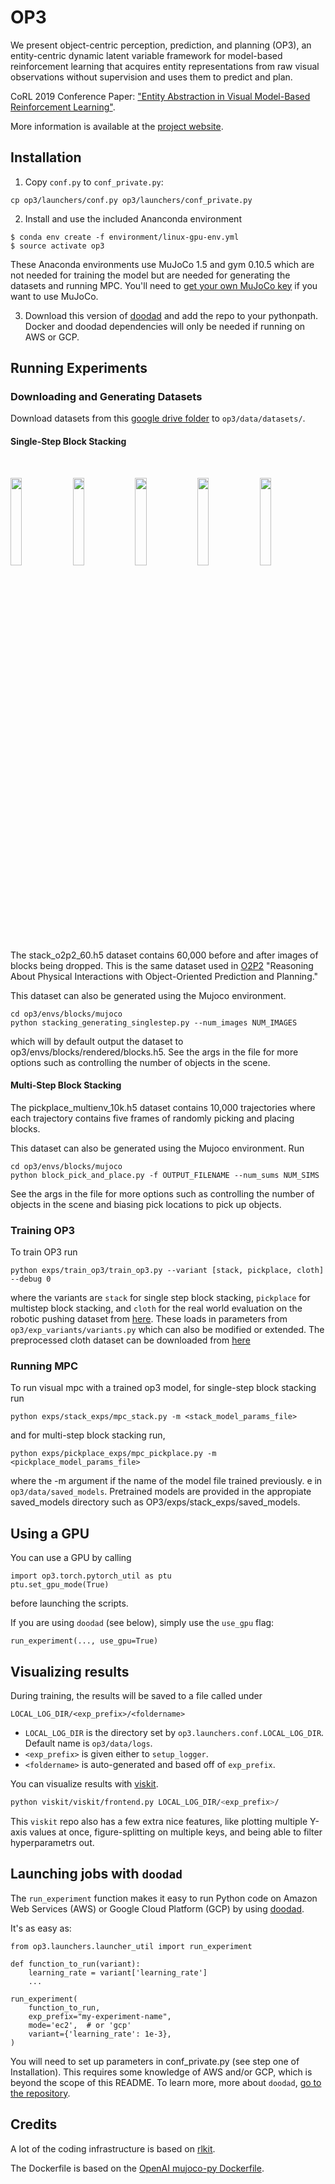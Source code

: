 # OP3
We present object-centric perception, prediction, and planning (OP3), an entity-centric dynamic latent variable framework for model-based reinforcement learning that acquires entity representations from raw visual observations without supervision and uses them to predict and plan.

CoRL 2019 Conference Paper: ["Entity Abstraction in Visual Model-Based Reinforcement Learning"](https://arxiv.org/abs/1910.12827). 

More information is available at the [project website](https://sites.google.com/view/op3website/).

## Installation
1. Copy `conf.py` to `conf_private.py`:
```
cp op3/launchers/conf.py op3/launchers/conf_private.py
```
2. Install and use the included Ananconda environment
```
$ conda env create -f environment/linux-gpu-env.yml
$ source activate op3
```
These Anaconda environments use MuJoCo 1.5 and gym 0.10.5 which are not needed for training the model but are needed for generating the datasets and running MPC.
You'll need to [get your own MuJoCo key](https://www.roboti.us/license.html) if you want to use MuJoCo.

3. Download this version of [doodad](https://github.com/jcoreyes/doodad) and add the repo to your pythonpath. Docker and doodad dependencies will only be needed if running on AWS or GCP.

## Running Experiments
### Downloading and Generating Datasets
Download datasets from this [google drive folder](https://drive.google.com/drive/folders/18wbAHeyvBblabn9pz3MEajox0-1mXrn2?usp=sharing) to `op3/data/datasets/`.
#### Single-Step Block Stacking
<br>
<p float="center">
  <img src="https://drive.google.com/uc?export=view&id=1iJDYIdx99qdcwTIsMM1Q7n0I3_j0DiXY" width="19%">
  <img src="https://drive.google.com/uc?export=view&id=1ojpswJna-mO0jJsbUAVkm5ZfBhDZVyXI" width="19%">
  <img src="https://drive.google.com/uc?export=view&id=1vIGQwLQuXOLLNUv8GyiCmv9edAiqWNxb" width="19%">
  <img src="https://drive.google.com/uc?export=view&id=1jOLp9agc-WF1oi9AiiU16VvyPf4A9Ipw" width="19%">
  <img src="https://drive.google.com/uc?export=view&id=1TLUQo3ekl9Err_Mi_7hK77Q2bAUwlTwG" width="19%">
</p>

The stack_o2p2_60.h5 dataset contains 60,000 before and after images of blocks being dropped. This is the same dataset used in [O2P2](https://people.eecs.berkeley.edu/~janner/o2p2/) "Reasoning About Physical Interactions with Object-Oriented Prediction and Planning."

This dataset can also be generated using the Mujoco environment.

```
cd op3/envs/blocks/mujoco
python stacking_generating_singlestep.py --num_images NUM_IMAGES 
```
which will by default output the dataset to op3/envs/blocks/rendered/blocks.h5. See the args in the file for more options such as controlling the number of objects in the scene.

#### Multi-Step Block Stacking
The pickplace_multienv_10k.h5 dataset contains 10,000 trajectories where each trajectory contains five frames of randomly picking and placing blocks.


This dataset can also be generated using the Mujoco environment. Run
```
cd op3/envs/blocks/mujoco
python block_pick_and_place.py -f OUTPUT_FILENAME --num_sums NUM_SIMS 
```
See the args in the file for more options such as controlling the number of objects in the scene and biasing pick locations to pick up objects.


### Training OP3
To train OP3 run
```
python exps/train_op3/train_op3.py --variant [stack, pickplace, cloth] --debug 0
```
where the variants are `stack` for single step block stacking, `pickplace` for multistep block stacking, and `cloth` for the real world evaluation on the robotic pushing dataset from [here](https://sites.google.com/berkeley.edu/robotic-interaction-datasets). These loads in parameters from `op3/exp_variants/variants.py` which can also be modified or extended. The preprocessed cloth dataset can be downloaded from [here](https://drive.google.com/file/d/1_eZE0BH5-NVkusQg5FZsFTP6v1kvfIk5/view?usp=sharing)


### Running MPC
To run visual mpc with a trained op3 model, for single-step block stacking run
```
python exps/stack_exps/mpc_stack.py -m <stack_model_params_file>
```
and for multi-step block stacking run,
```
python exps/pickplace_exps/mpc_pickplace.py -m <pickplace_model_params_file>
```

where the -m argument if the name of the model file trained previously. e in `op3/data/saved_models`. Pretrained models are provided in the appropiate saved_models directory such as OP3/exps/stack_exps/saved_models.

## Using a GPU
You can use a GPU by calling
```
import op3.torch.pytorch_util as ptu
ptu.set_gpu_mode(True)
```
before launching the scripts.

If you are using `doodad` (see below), simply use the `use_gpu` flag:
```
run_experiment(..., use_gpu=True)
```

## Visualizing results
During training, the results will be saved to a file called under
```
LOCAL_LOG_DIR/<exp_prefix>/<foldername>
```
 - `LOCAL_LOG_DIR` is the directory set by `op3.launchers.conf.LOCAL_LOG_DIR`. Default name is `op3/data/logs`.
 - `<exp_prefix>` is given either to `setup_logger`.
 - `<foldername>` is auto-generated and based off of `exp_prefix`.


You can visualize results with [viskit](https://github.com/vitchyr/viskit).
```bash
python viskit/viskit/frontend.py LOCAL_LOG_DIR/<exp_prefix>/
```
This `viskit` repo also has a few extra nice features, like plotting multiple Y-axis values at once, figure-splitting on multiple keys, and being able to filter hyperparametrs out.

## Launching jobs with `doodad`
The `run_experiment` function makes it easy to run Python code on Amazon Web
Services (AWS) or Google Cloud Platform (GCP) by using
[doodad](https://github.com/justinjfu/doodad/).

It's as easy as:
```
from op3.launchers.launcher_util import run_experiment

def function_to_run(variant):
    learning_rate = variant['learning_rate']
    ...

run_experiment(
    function_to_run,
    exp_prefix="my-experiment-name",
    mode='ec2',  # or 'gcp'
    variant={'learning_rate': 1e-3},
)
```
You will need to set up parameters in conf_private.py (see step one of Installation).
This requires some knowledge of AWS and/or GCP, which is beyond the scope of
this README.
To learn more, more about `doodad`, [go to the repository](https://github.com/justinjfu/doodad/).

## Credits
A lot of the coding infrastructure is based on [rlkit](https://github.com/vitchyr/rlkit).

The Dockerfile is based on the [OpenAI mujoco-py Dockerfile](https://github.com/openai/mujoco-py/blob/master/Dockerfile).

